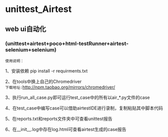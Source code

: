 # unittest_Airtest      

## web ui自动化
### (unittest+airtest+poco+html-testRunner+airtest-selenium+selenium)  

`使用说明：`     

1、安装依赖  pip install -r requirments.txt  

2、在tools中换上自己的Chromedriver  
  `下载地址:`http://npm.taobao.org/mirrors/chromedriver/  

3、执行run_all_case.py即可运行test_case中的所有以air_*.py文件的case   

4、在test_case中编写case可以借助airtestIDE进行录制，复制粘贴其中脚本代码    

5、在reports.txt和reports文件夹中可查看unittest报告 

6、在__init__.log中存在log.html可查看airtest生成的case报告
